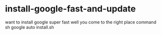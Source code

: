 # install-google-fast-and-update
want to install google super  fast well you come to the right place
command sh google auto install.sh
